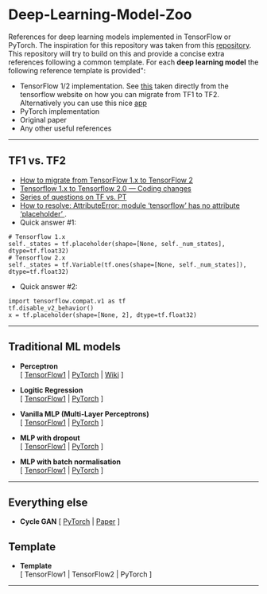 # Deep-Learning-Model-Zoo
References for deep learning models implemented in TensorFlow or PyTorch. The inspiration for this repository was taken from this [repository](https://github.com/rasbt/deeplearning-models). This repository will try to build on this and provide a concise extra references following a common template. For each **deep learning model** the following reference template is provided":
  - TensorFlow 1/2 implementation. See [this](https://www.tensorflow.org/guide/migrate) taken directly from the tensorflow website on how you can migrate from TF1 to TF2. Alternatively you can use this nice [app](http://tf2up.ml/)
  - PyTorch implementation
  - Original paper
  - Any other useful references
***

## TF1 vs. TF2
- [How to migrate from TensorFlow 1.x to TensorFlow 2](https://www.tensorflow.org/guide/migrate)
- [Tensorflow 1.x to Tensorflow 2.0 — Coding changes](https://medium.com/red-buffer/tensorflow-1-0-to-tensorflow-2-0-coding-changes-636b49a604b)
- [Series of questions on TF vs. PT](https://cementanswers.com/is-tensorflow-2-backward-compatible/)
- [How to resolve: AttributeError: module ‘tensorflow’ has no attribute ‘placeholder’ ](https://gimoonnam.github.io/machinelearning/tensorFlow_1/). 
- Quick answer #1:
```
# Tensorflow 1.x
self._states = tf.placeholder(shape=[None, self._num_states], dtype=tf.float32)
# Tensorflow 2.x
self._states = tf.Variable(tf.ones(shape=[None, self._num_states]), dtype=tf.float32)
```
- Quick answer #2:
```
import tensorflow.compat.v1 as tf
tf.disable_v2_behavior()
x = tf.placeholder(shape=[None, 2], dtype=tf.float32)
```
***

## Traditional ML models

- **Perceptron**<br/>
  [
  [TensorFlow1](https://github.com/rasbt/deeplearning-models/blob/master/tensorflow1_ipynb/basic-ml/perceptron.ipynb) | 
  [PyTorch](https://github.com/rasbt/deeplearning-models/blob/master/pytorch_ipynb/basic-ml/perceptron.ipynb) |
  [Wiki](https://en.wikipedia.org/wiki/Perceptron)
  ]

- **Logitic Regression**<br/>
  [
  [TensorFlow1](https://github.com/rasbt/deeplearning-models/blob/master/tensorflow1_ipynb/basic-ml/logistic-regression.ipynb) |
  [PyTorch](https://github.com/rasbt/deeplearning-models/blob/master/pytorch_ipynb/basic-ml/logistic-regression.ipynb)
  ]

- **Vanilla MLP (Multi-Layer Perceptrons)**<br/>
  [
  [TensorFlow1](https://github.com/rasbt/deeplearning-models/blob/master/tensorflow1_ipynb/mlp/mlp-basic.ipynb) |
  [PyTorch](https://github.com/rasbt/deeplearning-models/blob/master/pytorch_ipynb/mlp/mlp-basic.ipynb)
  ]
  
- **MLP with dropout**<br/>
  [
  [TensorFlow1](https://github.com/rasbt/deeplearning-models/blob/master/tensorflow1_ipynb/mlp/mlp-dropout.ipynb) |
  [PyTorch](https://github.com/rasbt/deeplearning-models/blob/master/pytorch_ipynb/mlp/mlp-dropout.ipynb)
  ]
  
- **MLP with batch normalisation**<br/>
  [
  [TensorFlow1](https://github.com/rasbt/deeplearning-models/blob/master/tensorflow1_ipynb/mlp/mlp-batchnorm.ipynb) |
  [PyTorch](https://github.com/rasbt/deeplearning-models/blob/master/pytorch_ipynb/mlp/mlp-batchnorm.ipynb)
  ]
***

## Everything else

- **Cycle GAN**
[
[PyTorch](https://github.com/theopfr/cycle-gan-pytorch) | [Paper](https://arxiv.org/abs/1703.10593)
]

## Template
- **Template**<br/>
  [
  TensorFlow1 |
  TensorFlow2 |
  PyTorch
  ]
  
***
